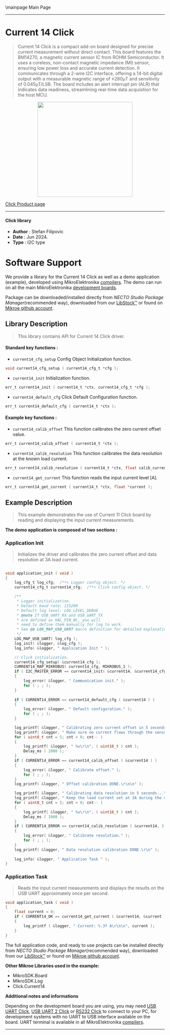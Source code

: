\mainpage Main Page

---
# Current 14 Click

> Current 14 Click is a compact add-on board designed for precise current measurement without direct contact. This board features the BM14270, a magnetic current sensor IC from ROHM Semiconductor. It uses a coreless, non-contact magnetic impedance (MI) sensor, ensuring low power loss and accurate current detection. It communicates through a 2-wire I2C interface, offering a 14-bit digital output with a measurable magnetic range of ±280μT and sensitivity of 0.045μT/LSB. The board includes an alert interrupt pin (ALR) that indicates data readiness, streamlining real-time data acquisition for the host MCU.

<p align="center">
  <img src="https://download.mikroe.com/images/click_for_ide/current14_click.png" height=300px>
</p>

[Click Product page](https://www.mikroe.com/current-14-click)

---


#### Click library

- **Author**        : Stefan Filipovic
- **Date**          : Jun 2024.
- **Type**          : I2C type


# Software Support

We provide a library for the Current 14 Click
as well as a demo application (example), developed using MikroElektronika
[compilers](https://www.mikroe.com/necto-studio).
The demo can run on all the main MikroElektronika [development boards](https://www.mikroe.com/development-boards).

Package can be downloaded/installed directly from *NECTO Studio Package Manager*(recommended way), downloaded from our [LibStock&trade;](https://libstock.mikroe.com) or found on [Mikroe github account](https://github.com/MikroElektronika/mikrosdk_click_v2/tree/master/clicks).

## Library Description

> This library contains API for Current 14 Click driver.

#### Standard key functions :

- `current14_cfg_setup` Config Object Initialization function.
```c
void current14_cfg_setup ( current14_cfg_t *cfg );
```

- `current14_init` Initialization function.
```c
err_t current14_init ( current14_t *ctx, current14_cfg_t *cfg );
```

- `current14_default_cfg` Click Default Configuration function.
```c
err_t current14_default_cfg ( current14_t *ctx );
```

#### Example key functions :

- `current14_calib_offset` This function calibrates the zero current offset value.
```c
err_t current14_calib_offset ( current14_t *ctx );
```

- `current14_calib_resolution` This function calibrates the data resolution at the known load current.
```c
err_t current14_calib_resolution ( current14_t *ctx, float calib_current );
```

- `current14_get_current` This function reads the input current level [A].
```c
err_t current14_get_current ( current14_t *ctx, float *current );
```

## Example Description

> This example demonstrates the use of Current 11 Click board by reading and displaying the input current measurements.

**The demo application is composed of two sections :**

### Application Init

> Initializes the driver and calibrates the zero current offset and data resolution at 3A load current.

```c

void application_init ( void )
{
    log_cfg_t log_cfg;  /**< Logger config object. */
    current14_cfg_t current14_cfg;  /**< Click config object. */

    /** 
     * Logger initialization.
     * Default baud rate: 115200
     * Default log level: LOG_LEVEL_DEBUG
     * @note If USB_UART_RX and USB_UART_TX 
     * are defined as HAL_PIN_NC, you will 
     * need to define them manually for log to work. 
     * See @b LOG_MAP_USB_UART macro definition for detailed explanation.
     */
    LOG_MAP_USB_UART( log_cfg );
    log_init( &logger, &log_cfg );
    log_info( &logger, " Application Init " );

    // Click initialization.
    current14_cfg_setup( &current14_cfg );
    CURRENT14_MAP_MIKROBUS( current14_cfg, MIKROBUS_1 );
    if ( I2C_MASTER_ERROR == current14_init( &current14, &current14_cfg ) ) 
    {
        log_error( &logger, " Communication init." );
        for ( ; ; );
    }
    
    if ( CURRENT14_ERROR == current14_default_cfg ( &current14 ) )
    {
        log_error( &logger, " Default configuration." );
        for ( ; ; );
    }

    log_printf( &logger, " Calibrating zero current offset in 5 seconds...\r\n" );
    log_printf( &logger, " Make sure no current flows through the sensor during the calibration process.\r\n" );
    for ( uint8_t cnt = 5; cnt > 0; cnt-- )
    {
        log_printf( &logger, " %u\r\n", ( uint16_t ) cnt );
        Delay_ms ( 1000 );
    }
    if ( CURRENT14_ERROR == current14_calib_offset ( &current14 ) )
    {
        log_error( &logger, " Calibrate offset." );
        for ( ; ; );
    }
    log_printf( &logger, " Offset calibration DONE.\r\n\n" );

    log_printf( &logger, " Calibrating data resolution in 5 seconds...\r\n" );
    log_printf( &logger, " Keep the load current set at 3A during the calibration process.\r\n" );
    for ( uint8_t cnt = 5; cnt > 0; cnt-- )
    {
        log_printf( &logger, " %u\r\n", ( uint16_t ) cnt );
        Delay_ms ( 1000 );
    }
    if ( CURRENT14_ERROR == current14_calib_resolution ( &current14, 3.0f ) )
    {
        log_error( &logger, " Calibrate resolution." );
        for ( ; ; );
    }
    log_printf( &logger, " Data resolution calibration DONE.\r\n" );
    
    log_info( &logger, " Application Task " );
}

```

### Application Task

> Reads the input current measurements and displays the results on the USB UART approximately once per second.

```c
void application_task ( void )
{
    float current = 0;
    if ( CURRENT14_OK == current14_get_current ( &current14, &current ) )
    {
        log_printf ( &logger, " Current: %.3f A\r\n\n", current );
    }
}
```

The full application code, and ready to use projects can be installed directly from *NECTO Studio Package Manager*(recommended way), downloaded from our [LibStock&trade;](https://libstock.mikroe.com) or found on [Mikroe github account](https://github.com/MikroElektronika/mikrosdk_click_v2/tree/master/clicks).

**Other Mikroe Libraries used in the example:**

- MikroSDK.Board
- MikroSDK.Log
- Click.Current14

**Additional notes and informations**

Depending on the development board you are using, you may need
[USB UART Click](https://www.mikroe.com/usb-uart-click),
[USB UART 2 Click](https://www.mikroe.com/usb-uart-2-click) or
[RS232 Click](https://www.mikroe.com/rs232-click) to connect to your PC, for
development systems with no UART to USB interface available on the board. UART
terminal is available in all MikroElektronika
[compilers](https://shop.mikroe.com/compilers).

---
